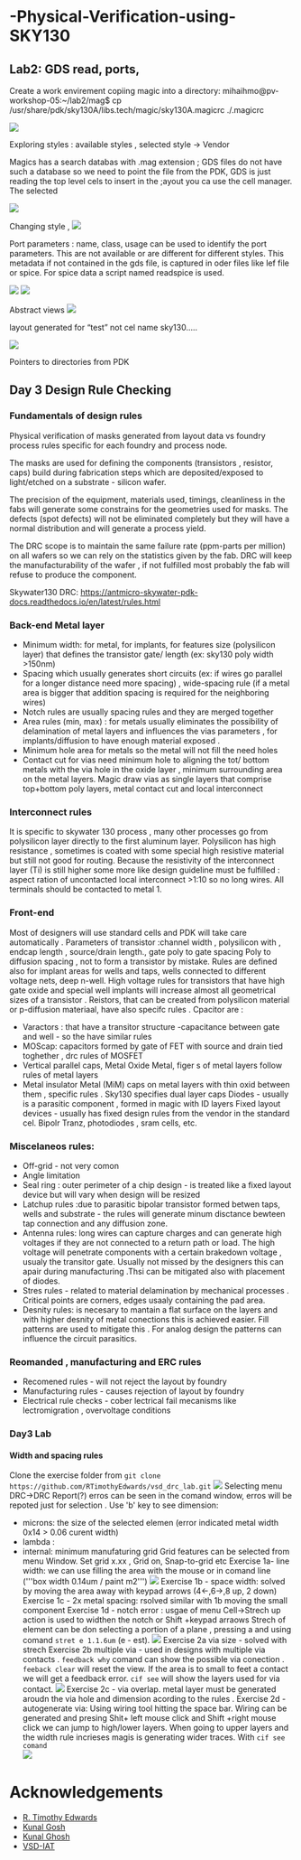 # -Physical-Verification-using-SKY130
## Lab2: GDS read, ports, 

Create a work envirement copiing magic into a directory:
‌‌mihaihmo@pv-workshop-05:~/lab2/mag$ cp /usr/share/pdk/sky130A/libs.tech/magic/sky130A.magicrc ./.magicrc

![](Day2/2-0.png)

Exploring styles : available styles , selected style → Vendor 

Magics has a search databas with .mag extension ; GDS files do not have such a database so we need to point the file from the PDK,
GDS is just reading the top level cels to insert in the ;ayout you ca use the cell manager.
The selected 

![](Day2/2-1.png)

Changing style , 
![](Day2/2-2.png)



Port parameters : name, class, usage can be  used to identify the port parameters.
This are not available or are different for different styles. This metadata if not contained in the gds file, is captured in oder files like lef file or spice.
For spice data a script named readspice is used.

![](Day2/2-3.png)
![](Day2/2-4.png)


Abstract views
![](Day2/2-5.png)

layout generated for “test” not cel name sky130…..

![](Day2/2-6.png)

Pointers to directories from PDK

## Day 3 Design Rule Checking 

### Fundamentals of design rules

Physical verification of masks generated from layout data vs foundry process rules specific for each foundry and process node.  

The masks are used for defining the components (transistors , resistor, caps) build during fabrication steps which are deposited/exposed to light/etched on a substrate - silicon wafer. 

The precision of the equipment, materials used, timings, cleanliness in the fabs will generate some constrains for the geometries used for masks. The defects (spot defects)  will not be eliminated completely but they will have a normal distribution and will generate a process yield. 

The DRC scope is to maintain the same failure rate (ppm-parts per million) on all wafers so we can rely on the statistics given by the fab. DRC will keep the manufacturability of the wafer , if not fulfilled most probably the fab will refuse to produce the component.

Skywater130 DRC: https://antmicro-skywater-pdk-docs.readthedocs.io/en/latest/rules.html

### Back-end Metal layer
- Minimum width: for metal, for implants, for features size (polysilicon layer) that defines the transistor gate/ length (ex: sky130 poly width >150nm)
- Spacing which usually generates short circuits (ex: if wires go parallel for a longer distance need more spacing) , wide-spacing rule (if a metal area is bigger that addition spacing is required for the neighboring wires) 
- Notch rules are usually spacing rules and they are merged together  
- Area rules (min, max) : for metals usually eliminates the possibility of delamination of metal layers and influences the vias parameters , for implants/diffusion to have enough material exposed .  
- Minimum hole area for metals so the metal will not fill the need holes
- Contact cut for vias need minimum hole to aligning the tot/ bottom metals with the via hole in the oxide layer , minimum surrounding area on the metal layers. 
Magic draw vias as single layers that comprise top+bottom poly layers, metal contact cut and local interconnect 

### Interconnect rules
It is specific to skywater 130 process , many other processes go from polysilicon layer directly to the first aluminum layer. Polysilicon has high resistance , sometimes is coated with some special high resistive material but still not good for routing.
Because the resistivity of the interconnect layer (Ti) is still higher some more like design guideline must be fulfilled : aspect ration of uncontacted local interconnect >1:10 so no long wires.
All terminals should be contacted to metal 1.

### Front-end
Most of designers will use standard cells and PDK will take care automatically . 
Parameters of transistor :channel width , polysilicon with , endcap length , source/drain length., gate poly to gate spacing
Poly to diffusion spacing , not to form a transistor by mistake. 
Rules are defined also for implant areas for wells and taps, wells connected to different voltage nets,  deep n-well.
High voltage rules for transistors that have high gate oxide and special well implants will increase almost all geometrical sizes of a transistor .
Reistors, that can be created from polysilicon material or p-diffusion materiaal, have also specifc rules .
Cpacitor are :
- Varactors : that have a transitor structure -capacitance between gate and well - so the have similar rules
- MOScap: capacitors formed by gate of FET with source and drain tied toghether , drc rules of MOSFET
- Vertical parallel caps, Metal Oxide Metal, figer s of metal layers follow rules of metal layers
- Metal insulator Metal (MiM) caps on metal layers with thin oxid between them , specific rules . Sky130 specifies dual layer caps
Diodes - usually is a parasitic component , formed in magic with ID layers
Fixed layout devices - usually has fixed design rules from the vendor in the standard cel. Bipolr Tranz, photodiodes , sram cells, etc.

### Miscelaneos rules:
- Off-grid - not very comon 
- Angle limitation 
- Seal ring : outer perimeter of a chip design - is treated like a fixed layout device but will vary when design will be resized 
- Latchup rules :due to parasitic bipolar transistor formed betwen taps, wells and substrate - the rules will generate minum disctance bewteen tap connection and any diffusion zone. 
- Antenna rules: long wires can capture charges and can generate high voltages if they are not connected to a return path or load. The high voltage will penetrate components with a certain brakedown voltage , usualy the transitor gate. Usually not missed by the designers this can apair during manufacturing .Thsi can be mitigated also with placement of diodes. 
- Stres rules - related to material delamination by mechanical processes . Critical points are corners, edges usaaly containing the pad area.
- Desnity rules: is necesary to mantain a flat surface on the layers and with higher desnity of metal conections this is achieved easier.
Fill patterns are used to mitigate this . For analog design the patterns can influence the circuit parasitics. 

### Reomanded , manufacturing and ERC rules
- Recomened rules - will not reject the layout by foundry 
- Manufacturing rules - causes rejection of layout by foundry 
- Electrical rule checks - cober lectrical fail mecanisms like lectromigration , overvoltage conditions 

### Day3 Lab
#### Width and spacing rules 
Clone the exercise folder from ```git clone https://github.com/RTimothyEdwards/vsd_drc_lab.git```
![](Day3/3-0.png)
Selecting menu DRC->DRC Report(?) erros can be seen in the comand window, erros will be repoted just for selection .
Use 'b' key to see dimension:
- microns: the size of the selected elemen (error indicated metal width 0x14 > 0.06 curent width)
- lambda :
- internal: minimum manufaturing grid
Grid features can be selected from menu Window. Set grid x.xx , Grid on, Snap-to-grid etc
Exercise 1a- line width: we can use filling the area with the mouse or in comand line ('''box width 0.14um / paint m2''')
![](Day2/3-1.png)
Exercise 1b - space width: solved by moving the area away with keypad arrows (4<-,6->,8 up, 2 down)
Exercise 1c - 2x metal spacing: rsolved similar with 1b moving the small component
Exercise 1d - notch error : usgae of menu Cell->Strech up action is used to widthen the notch or Shift +keypad arraows 
Strech of element can be don selecting a portion of a plane , pressing a and using comand ```stret e 1.1.6um``` (e - est).
![](Day2/3-2.png)
Exercise 2a via size - solved with strech 
Exercise 2b multiple via - used in designs with multiple via contacts . ```feedback why``` comand can show the possible via conection . ```feeback clear``` will reset the view.
If the area is to small to feet a contact we will get a feedback error.
```cif see``` will show the layers used for via contact.
![](Day2/3-3.png)
Exercise 2c - via overlap. metal layer must be generated aroudn the via hole and dimension acording to the rules .
Exercise 2d - autogenerate via: Using wiring tool hitting the space bar.  Wiring can be generated and presing Shit+ left mouse click and Shift +right mouse click we can jump to high/lower layers. 
When going to upper layers and the width rule incrieses magis is generating wider traces. With ```cif see comand```  
![](Day2/3-4.png)

# Acknowledgements
- [R. Timothy Edwards](https://github.com/RTimothyEdwards)
- [Kunal Gosh](https://github.com/kunalg123)
- [Kunal Ghosh](https://github.com/kunalg123)
- [VSD-IAT](https://vsdiat.com/)
